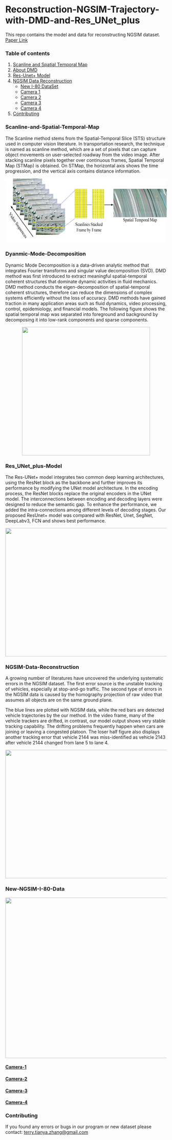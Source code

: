 # Reconstruction-NGSIM-Trajectory-with-DMD-and-Res_UNet_plus
This repo contains the model and data for reconstructing NGSIM dataset. [Paper Link](https://github.com/TeRyZh/Reconstruction-NGSIM-Trajectory-with-DMD-and-Res_UNet_plus/blob/main/2021.10.04_DMD%20and%20ResUNet%20for%20vehicle%20trajectoy%20extraction.pdf)

### Table of contents
1. [Scanline and Spatial Temporal Map](#Scanline-and-Spatial-Temporal-Map)
2. [About DMD](#Dyanmic-Mode-Decomposition)
3. [Res-Unet+ Model](#Res_UNet_plus-Model)
4. [NGSIM Data Reconstruction](#NGSIM-Data-Reconstruction)
    * [New I-80 DataSet](#New-NGSIM-I-80-Data)
    * [Camera 1](#Camera-1)
    * [Camera 2](#Camera-2)
    * [Camera 3](#Camera-3)
    * [Camera 4](#Camera-4)
5. [Contributing](#contributing) 

### Scanline-and-Spatial-Temporal-Map
  The Scanline method stems from the Spatial-Temporal Slice (STS) structure used in computer vision literature. In transportation research, the technique is named as scanline method, which are a set of pixels that can capture object movements on user-selected roadway from the video image. After stacking scanline pixels together over continuous frames, Spatial Temporal Map (STMap) is obtained. On STMap, the horizontal axis shows the time progression, and the vertical axis contains distance information. 

<p align="center">
  <img  width="550" height="200" src="https://github.com/TeRyZh/Reconstructing-NGSIM-Trajectory-with-ResUnet--and-DMD/blob/main/figs/STMap_generation.png" >
</p>

### Dyanmic-Mode-Decomposition

  Dynamic Mode Decomposition is a data-driven analytic method that integrates Fourier transforms and singular value decomposition (SVD). DMD method was first introduced to extract meaningful spatial-temporal coherent structures that dominate dynamic activities in fluid mechanics. DMD method conducts the eigen-decomposition of spatial-temporal coherent structures, therefore can reduce the dimensions of complex systems efficiently without the loss of accuracy. DMD methods have gained traction in many application areas such as fluid dynamics, video processing, control, epidemiology, and financial models. 
The following figure shows the spatial temporal map was separated into foreground and background by decomposing it into low-rank components and sparse components.
<p align="center">
  <img align="middle" width="400" height="400" src="https://github.com/TeRyZh/Reconstructing-NGSIM-Trajectory-with-ResUnet--and-DMD/blob/main/figs/Mode%20Spectra.png" >
</p>

### Res_UNet_plus-Model
The Res-UNet+ model integrates two common deep learning architectures, using the ResNet block as the backbone and further improves its performance by modifying the UNet model architecture. In the encoding process, the ResNet blocks replace the original encoders in the UNet model. The interconnections between encoding and decoding layers were designed to reduce the semantic gap. To enhance the performance, we added the intra-connections among different levels of decoding stages. Our proposed ResUnet+ model was compared with ResNet, Unet, SegNet, DeepLabv3, FCN and shows best performance. 
<p align="center">
   <img align="middle" width="600" height="400" src="https://github.com/TeRyZh/Reconstruction-NGSIM-Trajectory-with-DMD-and-Res_UNet_plus/blob/main/figs/Model%20Performance.png" >
</p>

### NGSIM-Data-Reconstruction
A growing number of literatures have uncovered the underlying systematic errors in the NGSIM dataset. The first error source is the unstable tracking of vehicles, especially at stop-and-go traffic. The second type of errors in the NGSIM data is caused by the homography projection of raw video that assumes all objects are on the same ground plane. 

The blue lines are plotted with NGSIM data, while the red bars are detected vehicle trajectories by the our method. In the video frame, many of the vehicle trackers are drifted, in contrast, our model output shows very stable tracking capability. The drifting problems frequently happen when cars are joining or leaving a congested platoon. The loser half figure also displays another tracking error that vehicle 2144 was miss-identified as vehicle 2143 after vehicle 2144 changed from lane 5 to lane 4. 

<p align="center">
   <img align="middle" width="600" height="400" src="https://github.com/TeRyZh/Reconstruction-NGSIM-Trajectory-with-DMD-and-Res_UNet_plus/blob/main/figs/NGSIM%20Video%20Validation.png" >
</p>


### New-NGSIM-I-80-Data

<p align="center">
   <img align="middle" width="900" height="500" src="https://github.com/TeRyZh/Reconstruction-NGSIM-Trajectory-with-DMD-and-Res_UNet_plus/blob/main/figs/traj_comparison.png" >
</p>

#### [Camera-1](https://www.youtube.com/watch?v=J58d2V2vCGM&list=PLC4d9Yu1vCsn4mAESXLUDmyxFC0vR3KOI&index=1)

#### [Camera-2](https://www.youtube.com/watch?v=8mqe8jDigMk&list=PLC4d9Yu1vCsn4mAESXLUDmyxFC0vR3KOI&index=2)

#### [Camera-3](https://www.youtube.com/watch?v=jzBmvpLR_ZA&list=PLC4d9Yu1vCsn4mAESXLUDmyxFC0vR3KOI&index=3)

#### [Camera-4](https://www.youtube.com/watch?v=L63fW94txoA&list=PLC4d9Yu1vCsn4mAESXLUDmyxFC0vR3KOI&index=4)

### Contributing
If you found any errors or bugs in our program or new dataset please contact: terry.tianya.zhang@gmail.com
